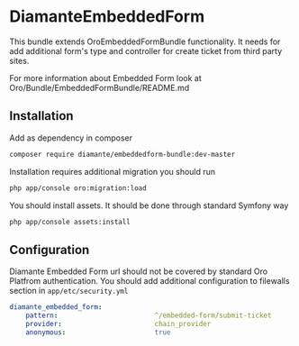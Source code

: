 DiamanteEmbeddedForm
========================

This bundle extends OroEmbeddedFormBundle functionality. It needs for add additional form's type and controller for 
create ticket from third party sites.  

For more information about Embedded Form look at Oro/Bundle/EmbeddedFormBundle/README.md

Installation
------------

Add as dependency in composer

```bash
composer require diamante/embeddedform-bundle:dev-master
```

Installation requires additional migration you should run

```bash
php app/console oro:migration:load
```

You should install assets. It should be done through standard Symfony way

```bash
php app/console assets:install
```

Configuration
------------

Diamante Embedded Form url should not be covered by standard Oro Platfrom authentication. You should add additional configuration to filewalls section in `app/etc/security.yml`

```yml
diamante_embedded_form:
    pattern:                        ^/embedded-form/submit-ticket
    provider:                       chain_provider
    anonymous:                      true
```
